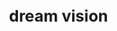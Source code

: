 ---
image_path: /images/glitched-eye.jpg
title: dream vision
weight: 10
offset:
    x: -5rem
    y: -2rem
---